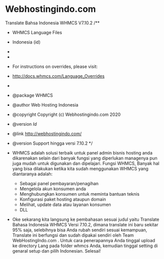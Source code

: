 # Webhostingindo.com
Translate Bahsa Indonesia WHMCS V7.10.2
/**
 * WHMCS Language Files
 * Indonesia (id)
 *
 *
 * For instructions on overrides, please visit:
 * http://docs.whmcs.com/Language_Overrides
 *
 * @package    WHMCS
 * @author     Web Hosting Indonesia
 * @copyright  Copyright (c) Webhostingindo.com 2020
 * @version    $Id$
 * @link       http://webhostingindo.com/
 * @version    Support hingga versi 7.10.2
 */

*  WHMCS adalah solusi terbaik untuk panel admin bisnis hosting anda dikarenakan selain dari banyak fungsi yang diperlukan managenya pun juga mudah untuk digunakan dan dipelajari.    Fungsi WHMCS, Banyak hal yang bisa dilakukan ketika kita sudah menggunakan WHMCS yang diantaranya adalah:

   - Sebagai panel pembayaran/penagihan
   - Mengelola akun konsumen anda
   - Menghubungkan konsumen untuk meminta bantuan teknis
   - Konfigurasi paket hosting ataupun domain
   - Melihat, update data atau layanan konsumen
   - DLL

* Oke sekarang kita langsung ke pembahasan sesuai judul yaitu Translate Bahasa Indonesia WHMCS Versi 7.10.2, dimana translate ini baru sekitar 95% saja, selebihnya bisa Anda rubah sendiri sesuai kemampuan, Translate ini berfungsi dan sudah dipakai sendiri oleh Team WebHostingIndo.com . Untuk cara penerapannya Anda tinggal upload ke directory Lang pada folder whmcs Anda, kemudian tinggal setting di genaral setup dan pilih Indonesian. Selesai!
